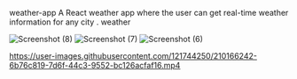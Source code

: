 weather-app
A React weather app where the user can get real-time weather information for any city .
weather 


![Screenshot (8)](https://user-images.githubusercontent.com/121744250/210166238-14cb8c14-b758-4b7f-9f17-73345d0d8d90.png)
![Screenshot (7)](https://user-images.githubusercontent.com/121744250/210166239-f0b161ab-1929-4e71-9c3d-d5d83a21f275.png)
![Screenshot (6)](https://user-images.githubusercontent.com/121744250/210166240-68c1b1ce-69ae-4d64-981e-d1f8cd6b873f.png)


https://user-images.githubusercontent.com/121744250/210166242-6b76c819-7d6f-44c3-9552-bc126acfaf16.mp4

